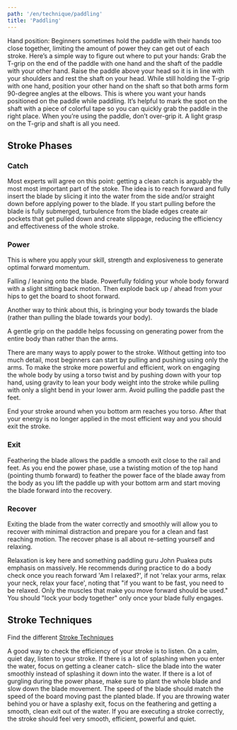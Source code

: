 ```yaml
---
path: '/en/technique/paddling'
title: 'Paddling'
---
```


Hand position: Beginners sometimes hold the paddle with their hands too close
together, limiting the amount of power they can get out of each stroke. Here’s a
simple way to figure out where to put your hands: Grab the T-grip on the end of
the paddle with one hand and the shaft of the paddle with your other hand. Raise
the paddle above your head so it is in line with your shoulders and rest the
shaft on your head. While still holding the T-grip with one hand, position your
other hand on the shaft so that both arms form 90-degree angles at the elbows.
This is where you want your hands positioned on the paddle while paddling. It’s
helpful to mark the spot on the shaft with a piece of colorful tape so you can
quickly grab the paddle in the right place. When you’re using the paddle, don’t
over-grip it. A light grasp on the T-grip and shaft is all you need.

## Stroke Phases

### Catch

Most experts will agree on this point: getting a clean catch is arguably the
most most important part of the stoke. The idea is to reach forward and fully
insert the blade by slicing it into the water from the side and/or straight down
before applying power to the blade. If you start pulling before the blade is
fully submerged, turbulence from the blade edges create air pockets that get
pulled down and create slippage, reducing the efficiency and effectiveness of
the whole stroke.

### Power

This is where you apply your skill, strength and explosiveness to generate
optimal forward momentum.

Falling / leaning onto the blade. Powerfully folding your whole body forward
with a slight sitting back motion. Then explode back up / ahead from your hips
to get the board to shoot forward.

Another way to think about this, is bringing your body towards the blade (rather
than pulling the blade towards your body).

A gentle grip on the paddle helps focussing on generating power from the entire
body than rather than the arms.

There are many ways to apply power to the stroke. Without getting into too much
detail, most beginners can start by pulling and pushing using only the arms. To
make the stroke more powerful and efficient, work on engaging the whole body by
using a torso twist and by pushing down with your top hand, using gravity to
lean your body weight into the stroke while pulling with only a slight bend in
your lower arm. Avoid pulling the paddle past the feet.

End your stroke around when you bottom arm reaches you torso. After that your
energy is no longer applied in the most efficient way and you should exit the
stroke.

### Exit

Feathering the blade allows the paddle a smooth exit close to the rail and feet.
As you end the power phase, use a twisting motion of the top hand (pointing
thumb forward) to feather the power face of the blade away from the body as you
lift the paddle up with your bottom arm and start moving the blade forward into
the recovery.

### Recover

Exiting the blade from the water correctly and smoothly will allow you to
recover with minimal distraction and prepare you for a clean and fast reaching
motion. The recover phase is all about re-setting yourself and relaxing.

Relaxation is key here and something paddling guru John Puakea puts emphasis on
massively. He recommends during practice to do a body check once you reach
forward 'Am I relaxed?', if not 'relax your arms, relax your neck, relax your
face', noting that "if you want to be fast, you need to be relaxed. Only the
muscles that make you move forward should be used." You should "lock your body
together" only once your blade fully engages.

## Stroke Techniques

Find the different [Stroke Techniques](/en/technique/paddling/strokes)

A good way to check the efficiency of your stroke is to listen. On a calm, quiet
day, listen to your stroke. If there is a lot of splashing when you enter the
water, focus on getting a cleaner catch- slice the blade into the water smoothly
instead of splashing it down into the water. If there is a lot of gurgling
during the power phase, make sure to plant the whole blade and slow down the
blade movement. The speed of the blade should match the speed of the board
moving past the planted blade. If you are throwing water behind you or have a
splashy exit, focus on the feathering and getting a smooth, clean exit out of
the water. If you are executing a stroke correctly, the stroke should feel very
smooth, efficient, powerful and quiet.
